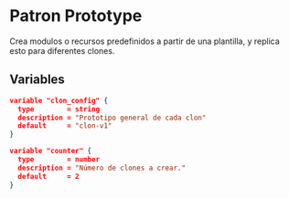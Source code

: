 # Patron Prototype

Crea modulos o recursos predefinidos a partir de una plantilla, y replica esto para diferentes clones.

## Variables

```json
variable "clon_config" {
  type        = string
  description = "Prototipo general de cada clon"
  default     = "clon-v1"
}
```

```json
variable "counter" {
  type        = number
  description = "Número de clones a crear."
  default     = 2
}
```


